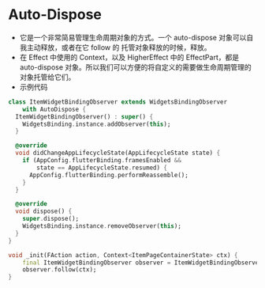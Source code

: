 # Auto-Dispose

-   它是一个非常简易管理生命周期对象的方式。一个 auto-dispose 对象可以自我主动释放，或者在它 follow 的 托管对象释放的时候，释放。
-   在 Effect 中使用的 Context，以及 HigherEffect 中的 EffectPart，都是 auto-dispose 对象。所以我们可以方便的将自定义的需要做生命周期管理的对象托管给它们。
-   示例代码

```dart
class ItemWidgetBindingObserver extends WidgetsBindingObserver
    with AutoDispose {
  ItemWidgetBindingObserver() : super() {
    WidgetsBinding.instance.addObserver(this);
  }

  @override
  void didChangeAppLifecycleState(AppLifecycleState state) {
    if (AppConfig.flutterBinding.framesEnabled &&
        state == AppLifecycleState.resumed) {
      AppConfig.flutterBinding.performReassemble();
    }
  }

  @override
  void dispose() {
    super.dispose();
    WidgetsBinding.instance.removeObserver(this);
  }
}

void _init(FAction action, Context<ItemPageContainerState> ctx) {
    final ItemWidgetBindingObserver observer = ItemWidgetBindingObserver();
    observer.follow(ctx);
}

```
